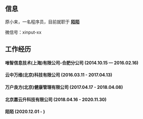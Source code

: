 ## 信息
原小来，一名程序员，目前就职于 [**陌陌**](https://www.immomo.com/)

微信号：xinput-xx

## 工作经历
#### 唯智信息技术(上海)有限公司-合肥分公司 (2014.10.15 — 2016.02.16)

#### 云中万维(北京)科技有限公司 (2016.03.11 - 2017.04.13)

#### 万户良方(北京)健康管理有限公司 (2017.04.17 - 2018.04.08)

#### 北京嘉云升科技有限公司 (2018.04.16 - 2020.11.30)

#### 陌陌 (2020.12.01 - )